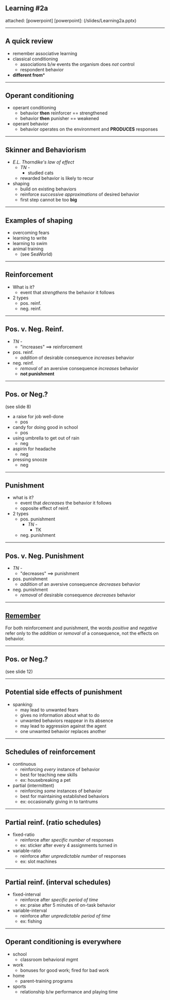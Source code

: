 ## Learning \#2a
attached: [powerpoint]
[powerpoint]: (/slides/Learning2a.pptx)

---
## A quick review
* remember associative learning
* classical conditioning
  * associations b/w events the organism does _not_ control
  * respondent behavior
* **different from***

---
## Operant conditioning
* operant conditioning
  * behavior **then** reinforcer == strengthened
  * behavior **then** punisher == weakened
* operant behavior
  * behavior operates on the environment and **PRODUCES** responses

---
## Skinner and Behaviorism
* _E.L. Thorndike's law of effect_
  * _TN_ -
    * studied cats
  * rewarded behavior is likely to recur
* shaping
  * build on existing behaviors
  * reinforce _successive approximations_ of desired behavior
  * first step cannot be too **big**

---
## Examples of shaping
* overcoming fears
* learning to write
* learning to swim
* animal training
  * (see SeaWorld)

---
## Reinforcement
* What is it?
  * event that _strengthens_ the behavior it follows
* 2 types
  * pos. reinf.
  * neg. reinf.

---
## Pos. v. Neg. Reinf.
* _TN_ -
  * "increases" ==> reinforcement
* pos. reinf.
  * _addition_ of desirable consequence _increases_ behavior
* neg. reinf.
  * _removal_ of an aversive consequence _increases_ behavior
  * **not punishment**

---
## Pos. or Neg.?
(see slide 8)
* a raise for job well-done
  * pos
* candy for doing good in school
  * pos
* using umbrella to get out of rain
  * neg
* aspirin for headache
  * neg
* pressing snooze
  * neg

---
## Punishment
* what is it?
  * event that _decreases_ the behavior it follows
  * opposite effect of reinf.
* 2 types
  * pos. punishment
    * _TN_ -
      * TK
  * neg. punishment

---
## Pos. v. Neg. Punishment
* _TN_ -
  * "decreases" ==> punishment
* pos. punishment
  * _addition_ of an aversive consequence _decreases_ behavior
* neg. punishment
  * _removal_ of desirable consequence _decreases_ behavior

---
## [Remember](#remember)
For both reinforcement and punishment, the words _positive_ and _negative_ refer only to the _addition_ or _removal_ of a consequence, not the effects on behavior.

---
## Pos. or Neg.?
(see slide 12)

---
## Potential side effects of punishment
* spanking:
  * may lead to unwanted fears
  * gives no information about what to do
  * unwanted behaviors reappear in its absence
  * may lead to aggression against the agent
  * one unwanted behavior replaces another

---
## Schedules of reinforcement
* continuous
  * reinforcing _every_ instance of behavior
  * best for teaching new skills
  * ex: housebreaking a pet
* partial (intermittent)
  * reinforcing _some_ instances of behavior
  * best for maintaining established behaviors
  * ex: occasionally giving in to tantrums

---
## Partial reinf. (ratio schedules)
* fixed-ratio
  * reinforce after _specific number_ of responses
  * ex: sticker after every 4 assignments turned in
* variable-ratio
  * reinforce after _unpredictable number_ of responses
  * ex: slot machines

---
## Partial reinf. (interval schedules)
* fixed-interval
  * reinforce after _specific period of time_
  * ex: praise after 5 minutes of on-task behavior
* variable-interval
  * reinforce after _unpredictable period of time_
  * ex: fishing

---
## Operant conditioning is everywhere
* school
  * classroom behavioral mgmt
* work
  * bonuses for good work; fired for bad work
* home
  * parent-training programs
* sports
  * relationship b/w performance and playing time
